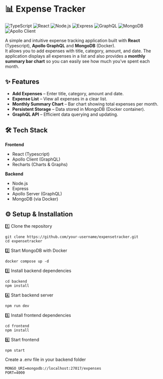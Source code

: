 # 📊 Expense Tracker

![TypeScript](https://img.shields.io/badge/TypeScript-5.0+-darkblue)
![React](https://img.shields.io/badge/React-18-blue)
![Node.js](https://img.shields.io/badge/Node.js-18+-green)
![Express](https://img.shields.io/badge/Express.js-4.x-white)
![GraphQL](https://img.shields.io/badge/GraphQL-API-ff69b4)
![MongoDB](https://img.shields.io/badge/MongoDB-6.x-brightgreen)
![Apollo Client](https://img.shields.io/badge/Apollo%20Client-GraphQL-blueviolet)

A simple and intuitive expense tracking application built with **React** (Typescript), **Apollo GraphQL** and **MongoDB** (Docker).  
It allows you to add expenses with title, category, amount, and date. 
The application displays all expenses in a list and also provides a **monthly summary bar chart** so you can easily see how much you’ve spent each month.


## ✨ Features

- **Add Expenses** – Enter title, category, amount and date.
- **Expense List** – View all expenses in a clear list.
- **Monthly Summary Chart** – Bar chart showing total expenses per month.
- **Persistent Storage** – Data stored in MongoDB (Docker container).
- **GraphQL API** – Efficient data querying and updating.


## 🛠 Tech Stack

**Frontend**
- React (Typescript)
- Apollo Client (GraphQL)
- Recharts (Charts & Graphs)

**Backend**
- Node.js
- Express
- Apollo Server (GraphQL)
- MongoDB (via Docker)


## ⚙️ Setup & Installation

1️⃣ Clone the repository
```
git clone https://github.com/your-username/expensetracker.git
cd expensetracker
```
2️⃣ Start MongoDB with Docker
```
docker compose up -d
```
3️⃣ Install backend dependencies
```
cd backend
npm install
```
4️⃣ Start backend server
```
npm run dev
```
5️⃣ Install frontend dependencies
```
cd frontend
npm install
```
6️⃣ Start frontend
```
npm start
```

Create a .env file in your backend folder
```
MONGO_URI=mongodb://localhost:27017/expenses
PORT=4000
